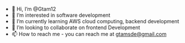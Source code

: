 - 👋 Hi, I’m @Gtam12
- 👀 I’m interested in software development
- 🌱 I’m currently learning AWS cloud computing, backend development
- 💞️ I’m looking to collaborate on frontend Development
- 📫 How to reach me - you can reach me at gtamsde@gmail.com

<!---
Gtam12/Gtam12 is a ✨ special ✨ repository because its `README.md` (this file) appears on your GitHub profile.
You can click the Preview link to take a look at your changes.
--->
